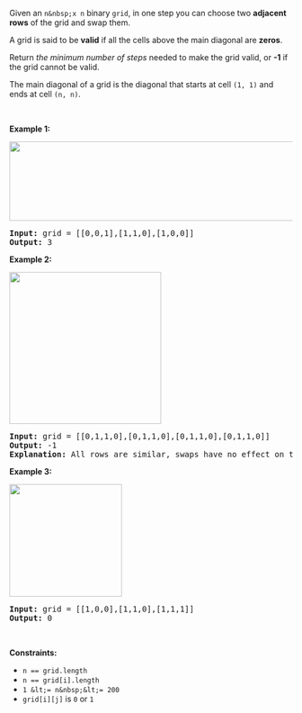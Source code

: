 Given an `` n&nbsp;x n ``&nbsp;binary `` grid ``, in one step you can choose two __adjacent rows__ of the grid and swap them.

A grid is said to be __valid__ if all the cells above the main diagonal are __zeros__.

Return _the minimum number of steps_ needed to make the grid valid, or __-1__ if the grid cannot be valid.

The main diagonal of a grid is the diagonal that starts at cell `` (1, 1) `` and ends at cell `` (n, n) ``.

&nbsp;

__Example 1:__

<img alt="" src="https://assets.leetcode.com/uploads/2020/07/28/fw.jpg" style="width: 750px; height: 141px;"/>

<pre>
<strong>Input:</strong> grid = [[0,0,1],[1,1,0],[1,0,0]]
<strong>Output:</strong> 3
</pre>

__Example 2:__

<img alt="" src="https://assets.leetcode.com/uploads/2020/07/16/e2.jpg" style="width: 270px; height: 270px;"/>

<pre>
<strong>Input:</strong> grid = [[0,1,1,0],[0,1,1,0],[0,1,1,0],[0,1,1,0]]
<strong>Output:</strong> -1
<strong>Explanation:</strong> All rows are similar, swaps have no effect on the grid.
</pre>

__Example 3:__

<img alt="" src="https://assets.leetcode.com/uploads/2020/07/16/e3.jpg" style="width: 200px; height: 200px;"/>

<pre>
<strong>Input:</strong> grid = [[1,0,0],[1,1,0],[1,1,1]]
<strong>Output:</strong> 0
</pre>

&nbsp;

__Constraints:__

*   `` n == grid.length ``
*   `` n == grid[i].length ``
*   `` 1 &lt;= n&nbsp;&lt;= 200 ``
*   `` grid[i][j] `` is `` 0 `` or `` 1 ``